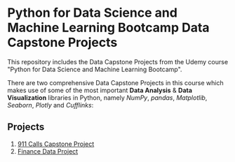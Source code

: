 # Python for Data Science and Machine Learning Bootcamp Data Capstone Projects
This repository includes the Data Capstone Projects from the Udemy course "Python for Data Science and Machine Learning Bootcamp".

There are two comprehensive Data Capstone Projects in this course which makes use of some of the most important **Data Analysis** & **Data Visualization** libraries in Python, namely *NumPy*, *pandas*, *Matplotlib*, *Seaborn*, *Plotly* and *Cufflinks*:

## Projects
1. [911 Calls Capstone Project](https://github.com/melihcanyardi/Python-for-Data-Science-and-Machine-Learning-Bootcamp-Data-Capstone-Projects/blob/main/911%20Calls%20Data%20Capstone%20Project.ipynb)
2. [Finance Data Project](https://github.com/melihcanyardi/Python-for-Data-Science-and-Machine-Learning-Bootcamp-Data-Capstone-Projects/blob/main/Finance%20Project.ipynb)
